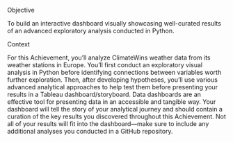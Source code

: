 Objective

To build an interactive dashboard visually showcasing well-curated results of
an advanced exploratory analysis conducted in Python.



Context

For this Achievement, you’ll analyze ClimateWins weather data from its weather stations in Europe. 
You’ll first conduct an exploratory visual analysis in Python before identifying connections between 
variables worth further exploration. Then, after developing hypotheses, you’ll use various advanced 
analytical approaches to help test them before presenting your results in a Tableau dashboard/storyboard.
Data dashboards are an effective tool for presenting data in an accessible and tangible way. Your
dashboard will tell the story of your analytical journey and should contain a curation of the key results
you discovered throughout this Achievement. Not all of your results will fit into the dashboard—make
sure to include any additional analyses you conducted in a GitHub repository.
